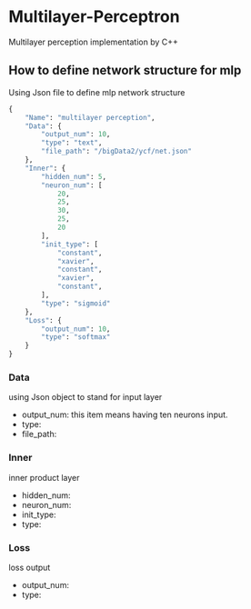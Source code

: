 # Multilayer-Perceptron
Multilayer perception implementation by C++

## How to define network structure for mlp

Using Json file to define mlp network structure

```Python
{
	"Name": "multilayer perception",
	"Data": {
		"output_num": 10,
		"type": "text",
		"file_path": "/bigData2/ycf/net.json"
	},
	"Inner": {
		"hidden_num": 5,
		"neuron_num": [
			20,
			25,
			30,
			25,
			20
		],
		"init_type": [
			"constant",
			"xavier",
			"constant",
			"xavier",
			"constant",
		],
		"type": "sigmoid"
	},
	"Loss": {
		"output_num": 10,
		"type": "softmax"
	}
}
```
### Data
using Json object to stand for input layer
* output_num: this item means having ten neurons input.
* type:
* file_path:
### Inner
inner product layer
* hidden_num:
* neuron_num:
* init_type:
* type:
### Loss
loss output
* output_num:
* type:
